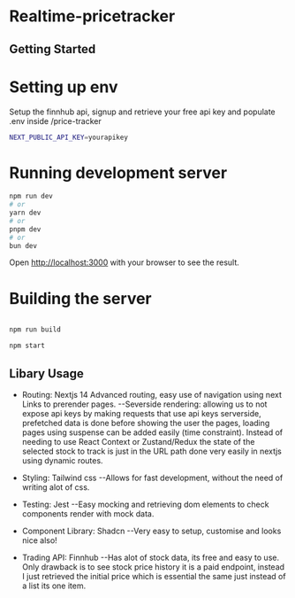# Realtime-pricetracker

## Getting Started
# Setting up env

Setup the finnhub api, signup and retrieve your free api key and populate .env inside /price-tracker
```bash
NEXT_PUBLIC_API_KEY=yourapikey
```

# Running development server

```bash
npm run dev
# or
yarn dev
# or
pnpm dev
# or
bun dev
```

Open [http://localhost:3000](http://localhost:3000) with your browser to see the result.

# Building the server

```bash

npm run build

npm start
```

## Libary Usage

- Routing: Nextjs 14
Advanced routing, easy use of navigation using next Links to prerender pages.
--Severside rendering: allowing us to not expose api keys by making requests that use api keys serverside, prefetched data is done before showing the user the pages, loading pages using suspense can be added easily (time constraint).
Instead of needing to use React Context or Zustand/Redux the state of the selected stock to track is just in the URL path done very easily in nextjs using dynamic routes.

- Styling: Tailwind css
--Allows for fast development, without the need of writing alot of css.

- Testing: Jest
--Easy mocking and retrieving dom elements to check components render with mock data.

- Component Library: Shadcn
--Very easy to setup, customise and looks nice also!

- Trading API: Finnhub
--Has alot of stock data, its free and easy to use.
Only drawback is to see stock price history it is a paid endpoint, instead I just retrieved the initial price which is essential the same just instead of a list its one item.